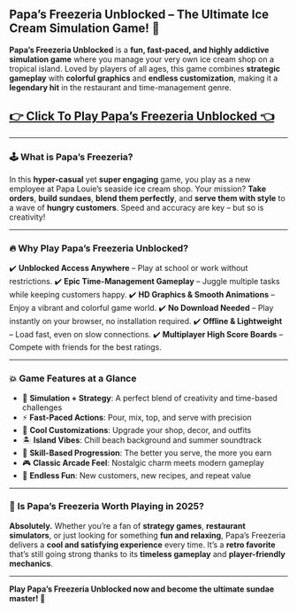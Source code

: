 ## **Papa’s Freezeria Unblocked – The Ultimate Ice Cream Simulation Game! 🍦**

**Papa’s Freezeria Unblocked** is a **fun, fast-paced, and highly addictive simulation game** where you manage your very own ice cream shop on a tropical island. Loved by players of all ages, this game combines **strategic gameplay** with **colorful graphics** and **endless customization**, making it a **legendary hit** in the restaurant and time-management genre.

## <a href="https://1kb.link/eaxqJK">👉 Click To Play Papa’s Freezeria Unblocked 👈</a>

---

### 🕹️ **What is Papa’s Freezeria?**

In this **hyper-casual** yet **super engaging** game, you play as a new employee at Papa Louie’s seaside ice cream shop. Your mission? **Take orders**, **build sundaes**, **blend them perfectly**, and **serve them with style** to a wave of **hungry customers**. Speed and accuracy are key – but so is creativity!

---

### 🔥 **Why Play Papa’s Freezeria Unblocked?**

✔️ **Unblocked Access Anywhere** – Play at school or work without restrictions.
✔️ **Epic Time-Management Gameplay** – Juggle multiple tasks while keeping customers happy.
✔️ **HD Graphics & Smooth Animations** – Enjoy a vibrant and colorful game world.
✔️ **No Download Needed** – Play instantly on your browser, no installation required.
✔️ **Offline & Lightweight** – Load fast, even on slow connections.
✔️ **Multiplayer High Score Boards** – Compete with friends for the best ratings.

---

### 💥 **Game Features at a Glance**

* 🎯 **Simulation + Strategy**: A perfect blend of creativity and time-based challenges
* ⚡ **Fast-Paced Actions**: Pour, mix, top, and serve with precision
* 🧊 **Cool Customizations**: Upgrade your shop, decor, and outfits
* 🏝️ **Island Vibes**: Chill beach background and summer soundtrack
* 🧠 **Skill-Based Progression**: The better you serve, the more you earn
* 🎮 **Classic Arcade Feel**: Nostalgic charm meets modern gameplay
* 🌈 **Endless Fun**: New customers, new recipes, and repeat value

---

### 🚀 **Is Papa’s Freezeria Worth Playing in 2025?**

**Absolutely.** Whether you’re a fan of **strategy games**, **restaurant simulators**, or just looking for something **fun and relaxing**, Papa’s Freezeria delivers a **cool and satisfying experience** every time. It’s a **retro favorite** that’s still going strong thanks to its **timeless gameplay** and **player-friendly mechanics**.

---

**Play Papa’s Freezeria Unblocked now and become the ultimate sundae master! 🍨**
